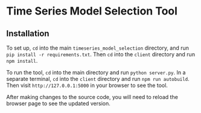 # Time Series Model Selection Tool

## Installation

To set up, `cd` into the main `timeseries_model_selection` directory, and run
`pip install -r requirements.txt`. Then `cd` into the `client` directory and run
`npm install`.

To run the tool, `cd` into the main directory and run `python server.py`. In a 
separate terminal, `cd` into the `client` directory and run `npm run autobuild`.
Then visit `http://127.0.0.1:5000` in your browser to see the tool.

After making changes to the source code, you will need to reload the browser page
to see the updated version.